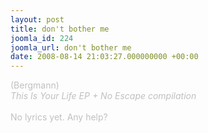```yaml
---
layout: post
title: don't bother me
joomla_id: 224
joomla_url: don't bother me
date: 2008-08-14 21:03:27.000000000 +00:00
---
```

<span style="color: #c0c0c0" class="Apple-style-span">(Bergmann)<br />
<i>This Is Your Life EP + No Escape compilation</i><br />
<br />
No lyrics yet. Any help?</span>
